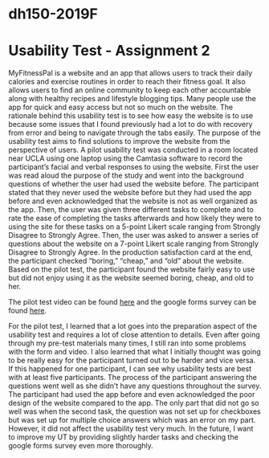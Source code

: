 # dh150-2019F

# Usability Test - Assignment 2

MyFitnessPal is a website and an app that allows users to track their daily calories and exercise routines in order to reach their fitness goal. It also allows users to find an online community to keep each other accountable along with healthy recipes and lifestyle blogging tips. Many people use the app for quick and easy access but not so much on the website. The rationale behind this usability test is to see how easy the website is to use because some issues that I found previously had a lot to do with recovery from error and being to navigate through the tabs easily. The purpose of the usability test aims to find solutions to improve the website from the perspective of users.  A pilot usability test was conducted in a room located near UCLA using one laptop using the Camtasia software to record the participant’s facial and verbal responses to using the website. First the user was read aloud the purpose of the study and went into the background questions of whether the user had used the website before. The participant stated that they never used the website before but they had used the app before and even acknowledged that the website is not as well organized as the app. Then, the user was given three different tasks to complete and to rate the ease of completing the tasks afterwards and how likely they were to using the site for these tasks on a 5-point Likert scale ranging from Strongly Disagree to Strongly Agree. Then, the user was asked to answer a series of questions about the website on a 7-point Likert scale ranging from Strongly Disagree to Strongly Agree.  In the production satisfaction card at the end, the participant checked “boring,” “cheap,” and “old” about the website. Based on the pilot test, the participant found the website fairly easy to use but did not enjoy using it as the website seemed boring, cheap, and old to her. 

The pilot test video can be found [here](https://drive.google.com/file/d/1jxYNHZyAKt7O8DE4CQfA781S-hFMlElH/view?usp=sharing) and the google forms survey can be found [here](https://forms.gle/zMr8MCSfV8tP6eZdA). 


For the pilot test, I learned that a lot goes into the preparation aspect of the usability test and requires a lot of close attention to details. Even after going through my pre-test materials many times, I still ran into some problems with the form and video. I also learned that what I initially thought was going to be really easy for the participant turned out to be harder and vice versa. If this happened for one participant, I can see why usability tests are best with at least five participants. The process of the participant answering the questions went well as she didn’t have any questions throughout the survey. The participant had used the app before and even acknowledged the poor design of the website compared to the app. The only part that did not go so well was when the second task, the question was not set up for checkboxes but was set up for multiple choice answers which was an error on my part. However, it did not affect the usability test very much. In the future, I want to improve my UT by providing slightly harder tasks and checking the google forms survey even more thoroughly. 
